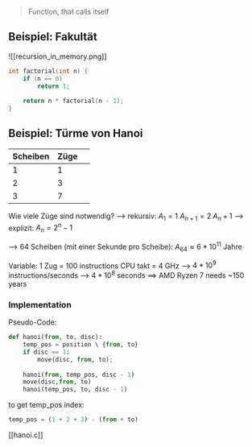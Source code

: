> Function, that calls itself

## Beispiel: Fakultät
![[recursion_in_memory.png]]

```c
int factorial(int n) {
	if (n == 0)
		return 1;
	
	return n * factorial(n - 1);
}
```


## Beispiel: Türme von Hanoi
| Scheiben | Züge |  |
| ---- | ---- | ---- |
| 1 | 1 |  |
| 2 | 3 |  |
| 3 | 7 |  |
Wie viele Züge sind notwendig?
--> rekursiv: 
$A_{1} = 1$
$A_{n+1}= 2\;A_{n} + 1$
--> explizit: $A_{n}= 2^{n} - 1$

--> 64 Scheiben (mit einer Sekunde pro Scheibe): $A_{64} \approx 6*10^{11}$ Jahre


Variable:
1 Zug = 100 instructions
CPU takt = 4 GHz
--> $4 * 10^9$ instructions/seconds --> $4 * 10^8$ seconds
==> AMD Ryzen 7 needs ~150 years


### Implementation

Pseudo-Code:
```python
def hanoi(from, to, disc):
	temp_pos = position \ {from, to}
	if disc == 1:
		move(disc, from, to);
	
	hanoi(from, temp_pos, disc - 1)
	move(disc,from, to)
	hanoi(temp_pos, to, disc - 1)
```

to get temp_pos index:
```python
temp_pos = (1 + 2 + 3) - (from + to)
```

[[hanoi.c]]

